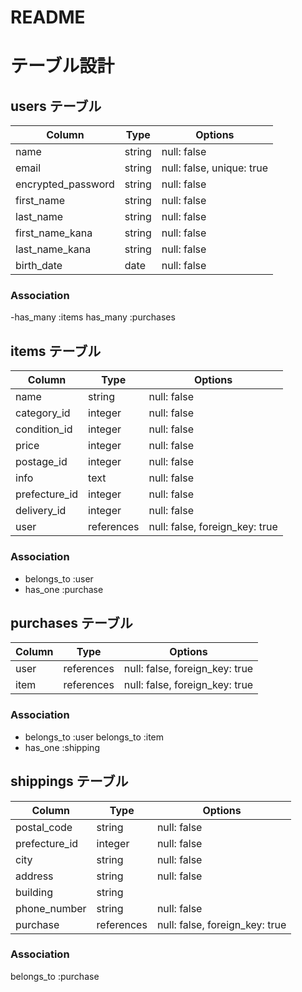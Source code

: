 # README

# テーブル設計

## users テーブル

| Column             | Type   | Options     |
| ------------------ | ------ | ----------- |
| name               | string | null: false |
| email              | string | null: false, unique: true|
| encrypted_password | string | null: false |
| first_name         | string | null: false |
| last_name          | string | null: false |
| first_name_kana    | string | null: false |
| last_name_kana     | string | null: false |
| birth_date         | date   | null: false |

### Association

 -has_many :items
  has_many :purchases

## items テーブル

| Column     | Type   | Options     |
| --------   | ------ | ----------- |
| name       | string | null: false |
| category_id | integer | null: false |
| condition_id | integer | null: false |
| price      | integer | null: false |
| postage_id | integer | null: false |
| info       | text | null: false |
| prefecture_id | integer | null: false |
| delivery_id  | integer | null: false |
| user      | references | null: false, foreign_key: true |


### Association

- belongs_to :user
- has_one :purchase

## purchases テーブル

| Column | Type       | Options                        |
| ------ | ---------- | ------------------------------ |
| user   | references | null: false, foreign_key: true |
| item   | references | null: false, foreign_key: true |

### Association

- belongs_to :user
  belongs_to :item
- has_one :shipping
  

## shippings テーブル

| Column      |    Type    | Options                        |
| -------     | ---------- | ------------------------------ |
| postal_code | string     | null: false                    |
| prefecture_id | integer   | null: false                    |
| city        | string     | null: false                    |
| address    | string     | null: false                    |
| building     | string     |                                |
| phone_number | string    | null: false                    |
| purchase    | references | null: false, foreign_key: true |

### Association

belongs_to :purchase
